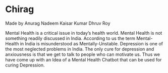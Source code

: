 # Chirag
Made by
Anurag
Nadeem Kaisar
Kumar Dhruv Roy

Mental Health is a critical issue in today’s health world. Mental Health is not something readily discussed in India. According to us the term Mental-Health in India is misunderstood as Mentally-Unstable. Depression is one of the most neglected problems in India. The only cure for depression and anxiousness is that we get to talk to people who can motivate us. Thus we have come up with an Idea of a Mental Health Chatbot that can be used for curing Depression.
